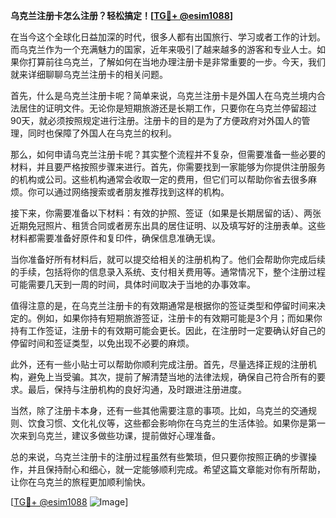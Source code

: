 **乌克兰注册卡怎么注册？轻松搞定！[[TG💪+ @esim1088](https://t.me/s/esim1088)]**

在当今这个全球化日益加深的时代，很多人都有出国旅行、学习或者工作的计划。而乌克兰作为一个充满魅力的国家，近年来吸引了越来越多的游客和专业人士。如果你打算前往乌克兰，了解如何在当地办理注册卡是非常重要的一步。今天，我们就来详细聊聊乌克兰注册卡的相关问题。

首先，什么是乌克兰注册卡呢？简单来说，乌克兰注册卡是外国人在乌克兰境内合法居住的证明文件。无论你是短期旅游还是长期工作，只要你在乌克兰停留超过90天，就必须按照规定进行注册。注册卡的目的是为了方便政府对外国人的管理，同时也保障了外国人在乌克兰的权利。

那么，如何申请乌克兰注册卡呢？其实整个流程并不复杂，但需要准备一些必要的材料，并且要严格按照步骤来进行。首先，你需要找到一家能够为你提供注册服务的机构或公司。这些机构通常会收取一定的费用，但它们可以帮助你省去很多麻烦。你可以通过网络搜索或者朋友推荐找到这样的机构。

接下来，你需要准备以下材料：有效的护照、签证（如果是长期居留的话）、两张近期免冠照片、租赁合同或者房东出具的居住证明、以及填写好的注册表单。这些材料都需要准备好原件和复印件，确保信息准确无误。

当你准备好所有材料后，就可以提交给相关的注册机构了。他们会帮助你完成后续的手续，包括将你的信息录入系统、支付相关费用等。通常情况下，整个注册过程可能需要几天到一周的时间，具体时间取决于当地的办事效率。

值得注意的是，在乌克兰注册卡的有效期通常是根据你的签证类型和停留时间来决定的。例如，如果你持有短期旅游签证，注册卡的有效期可能是3个月；而如果你持有工作签证，注册卡的有效期可能会更长。因此，在注册时一定要确认好自己的停留时间和签证类型，以免出现不必要的麻烦。

此外，还有一些小贴士可以帮助你顺利完成注册。首先，尽量选择正规的注册机构，避免上当受骗。其次，提前了解清楚当地的法律法规，确保自己符合所有的要求。最后，保持与注册机构的良好沟通，及时跟进注册进度。

当然，除了注册卡本身，还有一些其他需要注意的事项。比如，乌克兰的交通规则、饮食习惯、文化礼仪等，这些都会影响你在乌克兰的生活体验。如果你是第一次来到乌克兰，建议多做些功课，提前做好心理准备。

总的来说，乌克兰注册卡的注册过程虽然有些繁琐，但只要你按照正确的步骤操作，并且保持耐心和细心，就一定能够顺利完成。希望这篇文章能对你有所帮助，让你在乌克兰的旅程更加顺利愉快。

[[TG💪+ @esim1088](https://t.me/s/esim1088) ![Image](https://i.postimg.cc/4NQfJmqS/Snipaste-2025-05-13-00-14-12.png)]